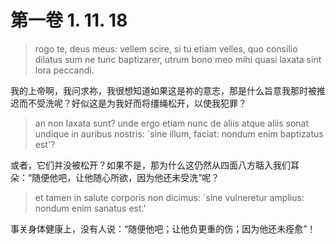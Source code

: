 # 第一卷 1. 11. 18

> rogo te, deus meus: vellem scire, si tu etiam velles, quo consilio dilatus sum ne tunc baptizarer, utrum bono meo mihi quasi laxata sint lora peccandi.

我的上帝啊，我问求祢，我很想知道如果这是祢的意志，那是什么旨意我那时被推迟而不受洗呢？好似这是为我好而将缰绳松开，以使我犯罪？

> an non laxata sunt? unde ergo etiam nunc de aliis atque aliis sonat undique in auribus nostris: `sine illum, faciat: nondum enim baptizatus est'?

或者，它们并没被松开？如果不是，那为什么这仍然从四面八方聒入我们耳朵：“随便他吧，让他随心所欲，因为他还未受洗”呢？

> et tamen in salute corporis non dicimus: `sine vulneretur amplius: nondum enim sanatus est.'

事关身体健康上，没有人说：“随便他吧；让他负更重的伤；因为他还未痊愈”！